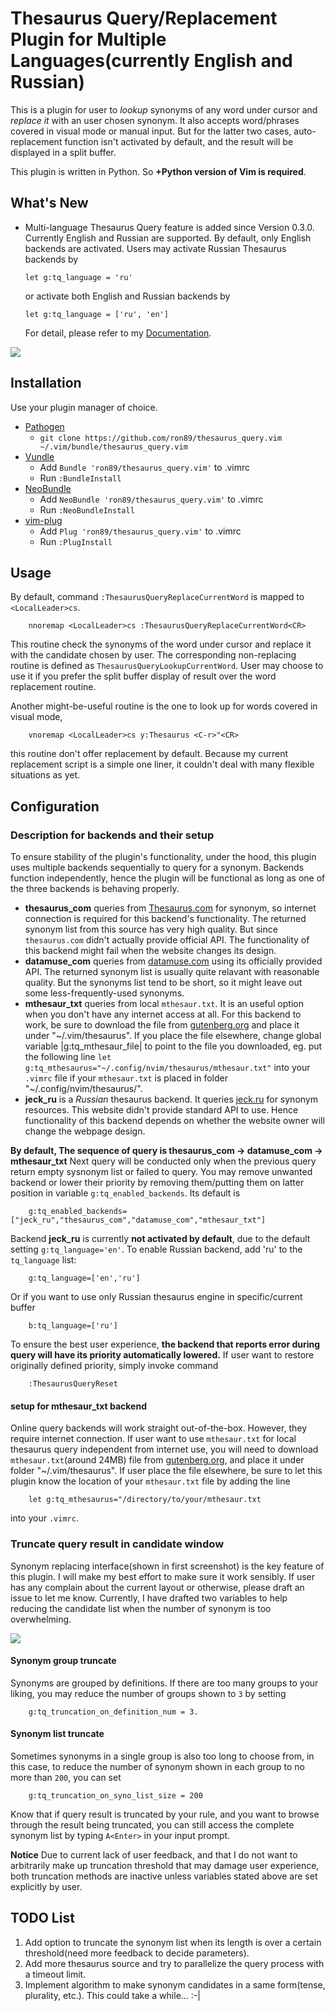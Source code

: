 # Thesaurus Query/Replacement Plugin for Multiple Languages(currently English and Russian)

This is a plugin for user to *lookup* synonyms of any word under cursor and
*replace it* with an user chosen synonym. It also accepts word/phrases covered in
visual mode or manual input. But for the latter two cases, auto-replacement
function isn't activated by default, and the result will be displayed in
a split buffer.

This plugin is written in Python. So **+Python version of Vim is required**.

## What's New
 * Multi-language Thesaurus Query feature is added since Version 0.3.0.
   Currently English and Russian are supported. By default, only English
   backends are activated. Users may activate Russian Thesaurus backends by
   ```
   let g:tq_language = 'ru'
   ```
   or activate both English and Russian backends by
   ```
   let g:tq_language = ['ru', 'en']
   ```
   For detail, please refer to my [Documentation](https://github.com/Ron89/thesaurus_query.vim/blob/master/doc/thesaurus_query.txt).


![](http://i.imgur.com/2e50XYP.png)

## Installation

Use your plugin manager of choice.

- [Pathogen](https://github.com/tpope/vim-pathogen)
  - `git clone https://github.com/ron89/thesaurus_query.vim ~/.vim/bundle/thesaurus_query.vim`
- [Vundle](https://github.com/gmarik/vundle)
  - Add `Bundle 'ron89/thesaurus_query.vim'` to .vimrc
  - Run `:BundleInstall`
- [NeoBundle](https://github.com/Shougo/neobundle.vim)
  - Add `NeoBundle 'ron89/thesaurus_query.vim'` to .vimrc
  - Run `:NeoBundleInstall`
- [vim-plug](https://github.com/junegunn/vim-plug)
  - Add `Plug 'ron89/thesaurus_query.vim'` to .vimrc
  - Run `:PlugInstall`


## Usage

By default, command `:ThesaurusQueryReplaceCurrentWord` is mapped to
`<LocalLeader>cs`.

```
    nnoremap <LocalLeader>cs :ThesaurusQueryReplaceCurrentWord<CR>
```

This routine check the synonyms of  the word under cursor and replace it with
the candidate chosen by user. The corresponding non-replacing routine is
defined as `ThesaurusQueryLookupCurrentWord`. User may choose to use it if you
prefer the split buffer display of result over the word replacement routine.

Another might-be-useful routine is the one to look up for words covered in
visual mode,

```
    vnoremap <LocalLeader>cs y:Thesaurus <C-r>"<CR>
```

this routine don't offer replacement by default. Because my current replacement
script is a simple one liner, it couldn't deal with many flexible situations as
yet.

## Configuration

### Description for backends and their setup

To ensure stability of the plugin's functionality, under the hood, this plugin
uses multiple backends sequentially to query for a synonym. Backends function
independently, hence the plugin will be functional as long as one of the three
backends is behaving properly. 

* **thesaurus\_com** queries from [Thesaurus.com](http://thesaurus.com/) for
  synonym, so internet connection is required for this backend's functionality.
  The returned synonym list from this source has very high quality. But since
  `thesaurus.com` didn't actually provide official API. The functionality of
  this backend might fail when the website changes its design.
* **datamuse\_com** queries from [datamuse.com](http://www.datamuse.com) using
  its officially provided API. The returned synonym list is usually quite
  relavant with reasonable quality. But the synonyms list tend to be short, so
  it might leave out some less-frequently-used synonyms.
* **mthesaur\_txt** queries from local `mthesaur.txt`. It is an useful option
  when you don't have any internet access at all. For this backend to work, be
  sure to download the file from
  [gutenberg.org](http://www.gutenberg.org/files/3202/files/) and place it
  under "~/.vim/thesaurus". If you place the file elsewhere, change global
  variable |g:tq_mthesaur_file| to point to the file you
  downloaded, eg. put the following line `let
  g:tq_mthesaurus="~/.config/nvim/thesaurus/mthesaur.txt"` into
  your `.vimrc` file if your `mthesaur.txt` is placed in folder
  "~/.config/nvim/thesaurus/".
* **jeck\_ru** is a *Russian* thesaurus backend. It queries
  [jeck.ru](http://jeck.ru/tools/SynonymsDictionary) for synonym resources.
  This website didn't provide standard API to use. Hence functionality of this
  backend depends on whether the website owner will change the webpage design.

**By default, The sequence of query is thesaurus\_com -> datamuse\_com ->
mthesaur\_txt** Next query will be conducted only when the previous query
return empty sysnonym list or failed to query. You may remove unwanted backend
or lower their priority by removing them/putting them on latter position in
variable
`g:tq_enabled_backends`. Its default is

```
    g:tq_enabled_backends=["jeck_ru","thesaurus_com","datamuse_com","mthesaur_txt"]
```

Backend **jeck\_ru** is currently **not activated by default**, due to the
default setting `g:tq_language='en'`. To enable Russian backend, add 'ru' to
the `tq_language` list:
```
    g:tq_language=['en','ru']
```
Or if you want to use only Russian thesaurus engine in specific/current buffer
```
    b:tq_language=['ru']
```

To ensure the best user experience, **the backend that reports error during
query will have its priority automatically lowered.** If user want to restore
originally defined priority, simply invoke command

```
    :ThesaurusQueryReset
```

#### setup for mthesaur\_txt backend

Online query backends will work straight out-of-the-box. However, they require
internet connection. If user want to use `mthesaur.txt` for local thesaurus
query independent from internet use, you will need to download
`mthesaur.txt`(around 24MB) file from
[gutenberg.org](http://www.gutenberg.org/files/3202/files/), and place it under
folder "~/.vim/thesaurus". If user place the file elsewhere, be sure to let
this plugin know the location of your `mthesaur.txt` file by adding the line

```
    let g:tq_mthesaurus="/directory/to/your/mthesaur.txt
```

into your `.vimrc`.

### Truncate query result in candidate window

Synonym replacing interface(shown in first screenshot) is the key feature of
this plugin. I will make my best effort to make sure it work sensibly. If user
has any complain about the current layout or otherwise, please draft an issue
to let me know. Currently, I have drafted two variables to help reducing the
candidate list when the number of synonym is too overwhelming.

![](http://i.imgur.com/NTygvav.png)

#### Synonym group truncate
Synonyms are grouped by definitions. If there are too many groups to your
liking, you may reduce the number of groups shown to `3` by setting

```
    g:tq_truncation_on_definition_num = 3.
```

#### Synonym list truncate
Sometimes synonyms in a single group is also too long to choose from, in this
case, to reduce the number of synonym shown in each group to no more than
`200`, you can set

```
    g:tq_truncation_on_syno_list_size = 200
```

Know that if query result is truncated by your rule, and you want to browse
through the result being truncated, you can still access the complete synonym
list by typing `A<Enter>` in your input prompt.

**Notice** Due to current lack of user feedback, and that I do not want to
arbitrarily make up truncation threshold that may damage user experience, both
truncation methods are inactive unless variables stated above are set
explicitly by user.

## TODO List

1. Add option to truncate the synonym list when its length is over a certain
   threshold(need more feedback to decide parameters).
2. Add more thesaurus source and try to parallelize the query process with
   a timeout limit.
3. Implement algorithm to make synonym candidates in a same form(tense,
   plurality, etc.). This could take a while... :-|

